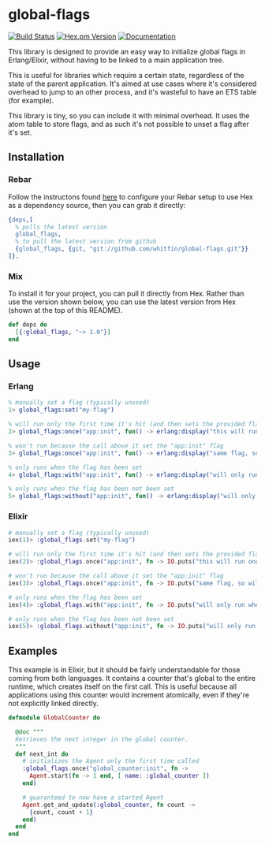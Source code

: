 # global-flags
[![Build Status](https://img.shields.io/github/workflow/status/whitfin/global-flags/CI)](https://github.com/whitfin/global-flags/actions) [![Hex.pm Version](https://img.shields.io/hexpm/v/global_flags.svg)](https://hex.pm/packages/global_flags) [![Documentation](https://img.shields.io/badge/docs-latest-blue.svg)](https://hexdocs.pm/global_flags/)

This library is designed to provide an easy way to initialize global flags in Erlang/Elixir,
without having to be linked to a main application tree.

This is useful for libraries which require a certain state, regardless of the state of the
parent application. It's aimed at use cases where it's considered overhead to jump to an
other process, and it's wasteful to have an ETS table (for example).

This library is tiny, so you can include it with minimal overhead. It uses the atom table
to store flags, and as such it's not possible to unset a flag after it's set.

## Installation

### Rebar

Follow the instructons found [here](https://hex.pm/docs/rebar3_usage) to configure your
Rebar setup to use Hex as a dependency source, then you can grab it directly:

```erlang
{deps,[
  % pulls the latest version
  global_flags,
  % to pull the latest version from github
  {global_flags, {git, "git://github.com/whitfin/global-flags.git"}}
]}.
```

### Mix

To install it for your project, you can pull it directly from Hex. Rather
than use the version shown below, you can use the latest version from
Hex (shown at the top of this README).

```elixir
def deps do
  [{:global_flags, "~> 1.0"}]
end
```

## Usage

### Erlang

```erlang
% manually set a flag (typically unused)
1> global_flags:set("my-flag")

% will run only the first time it's hit (and then sets the provided flag)
2> global_flags:once("app:init", fun() -> erlang:display("this will run once") end).

% won't run because the call above it set the "app:init" flag
3> global_flags:once("app:init", fun() -> erlang:display("same flag, so will never run") end).

% only runs when the flag has been set
4> global_flags:with("app:init", fun() -> erlang:display("will only run when set") end).

% only runs when the flag has been not been set
5> global_flags:without("app:init", fun() -> erlang:display("will only run when unset") end).
```

### Elixir

```elixir
# manually set a flag (typically unused)
iex(1)> :global_flags.set("my-flag")

# will run only the first time it's hit (and then sets the provided flag)
iex(2)> :global_flags.once("app:init", fn -> IO.puts("this will run once") end)

# won't run because the call above it set the "app:init" flag
iex(3)> :global_flags.once("app:init", fn -> IO.puts("same flag, so will never run") end)

# only runs when the flag has been set
iex(4)> :global_flags.with("app:init", fn -> IO.puts("will only run when set") end)

# only runs when the flag has been not been set
iex(5)> :global_flags.without("app:init", fn -> IO.puts("will only run when unset") end)
```

## Examples

This example is in Elixir, but it should be fairly understandable for those coming from
both languages. It contains a counter that's global to the entire runtime, which creates
itself on the first call. This is useful because all applications using this counter would
increment atomically, even if they're not explicitly linked directly.

```elixir
defmodule GlobalCounter do

  @doc """
  Retrieves the next integer in the global counter.
  """
  def next_int do
    # initializes the Agent only the first time called
    :global_flags.once("global_counter:init", fn ->
      Agent.start(fn -> 1 end, [ name: :global_counter ])
    end)

    # guaranteed to now have a started Agent
    Agent.get_and_update(:global_counter, fn count ->
      {count, count + 1}
    end)
  end
end
```
